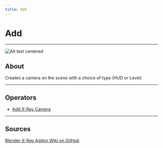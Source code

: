 ```yaml
---
title: Add
---
```


# Add

___

![Alt text centered](assets/images/n-panel-add.png)

## About

Creates a camera on the scene with a choice of type (HUD or Level)

___

## Operators

- [Add X-Ray Camera](../addon-operators/operator-add-x-ray-camera.md)

___

## Sources

[Blender X-Ray Addon Wiki on GitHub](https://github.com/PavelBlend/blender-xray/wiki/Panel-Add)
